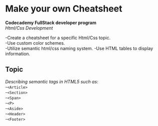 # Make your own Cheatsheet
**Codecademy FullStack developer program**  
_Html/Css Development_  

-Create a cheatsheet for a specific Html/Css topic.  
-Use custom color schemes.   
-Utilize semantic html/css naming system.
-Use HTML tables to display information.  

## Topic  
*Describing semantic tags in HTML5 such as:*  
-`<Article>`  
-`<Section>`  
-`<Span>`  
-`<P>`  
-`<Aside>`  
-`<Header>`  
-`<Footer>`  
